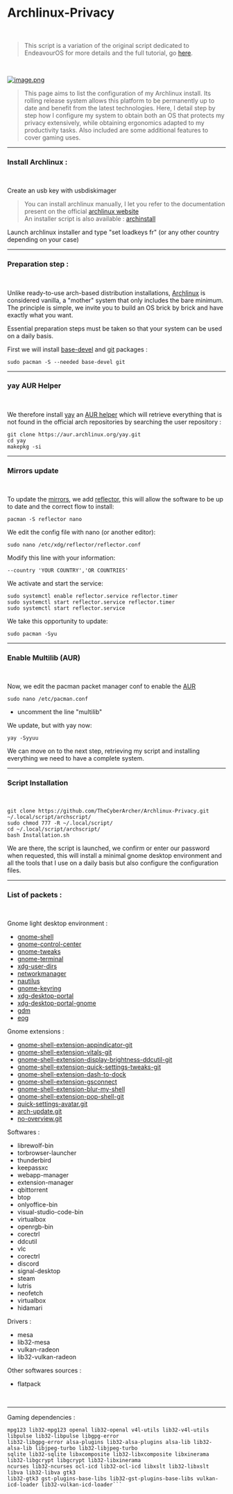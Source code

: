 # Archlinux-Privacy

<br />

>This script is a variation of the original script dedicated to EndeavourOS for more details and the full tutorial, go [here](https://github.com/TheCyberArcher/EndeavourOS-Privacy). 

<br />

[![image.png](https://i.postimg.cc/cLCDrmmq/image.png)](https://postimg.cc/YvcNPQZ8)

>This page aims to list the configuration of my Archlinux install. Its rolling release system allows this platform to be permanently up to date and benefit from the latest technologies. Here, I detail step by step how I configure my system to obtain both an OS that protects my privacy extensively, while obtaining ergonomics adapted to my productivity tasks. Also included are some additional features to cover gaming uses.

---

### Install Archlinux : 

<br />

Create an usb key with usbdiskimager

>You can install archlinux manually, I let you refer to the documentation present on the official [archlinux website](https://wiki.archlinux.org/title/Installation_guide) \
An installer script is also available : [archinstall](https://wiki.archlinux.org/title/Archinstall)

Launch archlinux installer and type "set loadkeys fr" (or any other country depending on your case)

---

### Preparation step : 

<br />

Unlike ready-to-use arch-based distribution installations, [Archlinux](https://fr.wikipedia.org/wiki/Arch_Linux) is considered vanilla, a "mother" system that only includes the bare minimum. The principle is simple, we invite you to build an OS brick by brick and have exactly what you want.

Essential preparation steps must be taken so that your system can be used on a daily basis.

First we will install [base-devel](https://archlinux.org/packages/core/any/base-devel/) and [git](https://wiki.archlinux.org/title/Git) packages : 

```sudo pacman -S --needed base-devel git```

---

### yay AUR Helper

<br />

We therefore install [yay](https://github.com/Jguer/yay) an [AUR helper](https://wiki.archlinux.org/title/AUR_helpers) which will retrieve everything that is not found in the official arch repositories by searching the user repository : 

```git clone https://aur.archlinux.org/yay.git``` \
```cd yay``` \
```makepkg -si```

---

### Mirrors update

<br />

To update the [mirrors](https://wiki.archlinux.org/title/Mirrors), we add [reflector](https://wiki.archlinux.org/title/Reflector), this will allow the software to be up to date and the correct flow to install:

```pacman -S reflector nano```

We edit the config file with nano (or another editor):

```sudo nano /etc/xdg/reflector/reflector.conf```

Modify this line with your information:

```--country 'YOUR COUNTRY','OR COUNTRIES'```

We activate and start the service:

```sudo systemctl enable reflector.service reflector.timer``` \
```sudo systemctl start reflector.service reflector.timer``` \
```sudo systemctl start reflector.service```

We take this opportunity to update:

```sudo pacman -Syu```

---

### Enable Multilib (AUR)

<br />

Now, we edit the pacman packet manager conf to enable the [AUR](https://aur.archlinux.org/)

```sudo nano /etc/pacman.conf```

- uncomment the line "multilib"


We update, but with yay now:

```yay -Syyuu```

We can move on to the next step, retrieving my script and installing everything we need to have a complete system.

---

### Script Installation

<br />

```git clone https://github.com/TheCyberArcher/Archlinux-Privacy.git ~/.local/script/archscript/``` \
```sudo chmod 777 -R ~/.local/script/``` \
```cd ~/.local/script/archscript/``` \
```bash Installation.sh```

We are there, the script is launched, we confirm or enter our password when requested, this will install a minimal gnome desktop environment and all the tools that I use on a daily basis but also configure the configuration files.

---

### List of packets : 

<br />

Gnome light desktop environment : 

- [gnome-shell](https://archlinux.org/packages/extra/x86_64/gnome-shell/)
- [gnome-control-center](https://archlinux.org/packages/extra/x86_64/gnome-control-center/)
- [gnome-tweaks](https://archlinux.org/packages/extra/any/gnome-tweaks/)
- [gnome-terminal](https://archlinux.org/packages/extra/x86_64/gnome-terminal/)
- [xdg-user-dirs](https://archlinux.org/packages/extra/x86_64/xdg-user-dirs/)
- [networkmanager](https://archlinux.org/packages/extra/x86_64/networkmanager/)
- [nautilus](https://archlinux.org/packages/extra/x86_64/nautilus/) 
- [gnome-keyring](https://archlinux.org/packages/extra/x86_64/gnome-keyring/)
- [xdg-desktop-portal](https://archlinux.org/packages/extra/x86_64/xdg-desktop-portal/)
- [xdg-desktop-portal-gnome](https://archlinux.org/packages/extra/x86_64/xdg-desktop-portal-gnome/)
- [gdm](https://archlinux.org/packages/extra/x86_64/gdm/)
- [eog](https://archlinux.org/packages/extra/x86_64/eog/)

Gnome extensions : 

- [gnome-shell-extension-appindicator-git](https://github.com/ubuntu/gnome-shell-extension-appindicator)
- [gnome-shell-extension-vitals-git](https://github.com/corecoding/Vitals)
- [gnome-shell-extension-display-brightness-ddcutil-git](https://github.com/daitj/gnome-display-brightness-ddcutil)
- [gnome-shell-extension-quick-settings-tweaks-git](https://github.com/qwreey/quick-settings-tweaks)
- [gnome-shell-extension-dash-to-dock](https://github.com/micheleg/dash-to-dock)
- [gnome-shell-extension-gsconnect](https://github.com/GSConnect/gnome-shell-extension-gsconnect)
- [gnome-shell-extension-blur-my-shell](https://github.com/aunetx/blur-my-shell)
- [gnome-shell-extension-pop-shell-git](https://github.com/pop-os/shell)
- [quick-settings-avatar.git](https://github.com/d-go/quick-settings-avatar)
- [arch-update.git](https://github.com/RaphaelRochet/arch-update)
- [no-overview.git](https://github.com/fthx/no-overview)

Softwares : 

- librewolf-bin 
- torbrowser-launcher 
- thunderbird 
- keepassxc 
- webapp-manager 
- extension-manager 
- qbittorrent 
- btop 
- onlyoffice-bin 
- visual-studio-code-bin 
- virtualbox 
- openrgb-bin 
- corectrl 
- ddcutil 
- vlc 
- corectrl 
- discord 
- signal-desktop 
- steam 
- lutris 
- neofetch 
- virtualbox
- hidamari

Drivers : 

- mesa 
- lib32-mesa 
- vulkan-radeon 
- lib32-vulkan-radeon

Other softwares sources : 

- flatpack

<br />

---

Gaming dependencies : 

```proton-ge-custom wine-staging giflib lib32-giflib libpng lib32-libpng libldap lib32-libldap gnutls lib32-gnutls
mpg123 lib32-mpg123 openal lib32-openal v4l-utils lib32-v4l-utils libpulse lib32-libpulse libgpg-error
lib32-libgpg-error alsa-plugins lib32-alsa-plugins alsa-lib lib32-alsa-lib libjpeg-turbo lib32-libjpeg-turbo
sqlite lib32-sqlite libxcomposite lib32-libxcomposite libxinerama lib32-libgcrypt libgcrypt lib32-libxinerama
ncurses lib32-ncurses ocl-icd lib32-ocl-icd libxslt lib32-libxslt libva lib32-libva gtk3
lib32-gtk3 gst-plugins-base-libs lib32-gst-plugins-base-libs vulkan-icd-loader lib32-vulkan-icd-loader```
